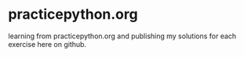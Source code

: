# practicepython.org
learning from practicepython.org and publishing my solutions for each exercise here on github. 
